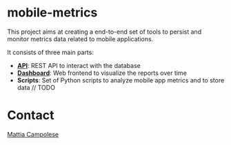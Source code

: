 # mobile-metrics

This project aims at creating a end-to-end set of tools to persist and monitor metrics data related to mobile applications. 

It consists of three main parts:

- **[API](https://github.com/matsoftware/mobile-metrics-api)**: REST API to interact with the database
- **[Dashboard](https://github.com/matsoftware/mobile-metrics-dashboard)**: Web frontend to visualize the reports over time
- **Scripts**: Set of Python scripts to analyze mobile app metrics and to store data // TODO

# Contact

[Mattia Campolese](https://www.linkedin.com/in/matcamp/)